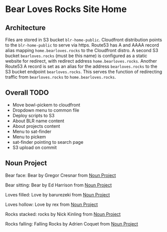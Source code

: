 # Bear Loves Rocks Site Home

## Architecture
Files are stored in S3 bucket `blr-home-public`. Cloudfront distribution points to the `blr-home-public` to serve via https. Route53 has A and AAAA record alias mapping `home.bearloves.rocks` to the Cloudfront distro. A second S3 bucket `bearloves.rocks` (must be this name) is configured as a static website for redirect, with redirect address `home.bearloves.rocks`. Another Route53 A record is set as an alias for the address `bearloves.rocks` to the S3 bucket endpoint `bearloves.rocks`. This serves the function of redirecting traffic from `bearloves.rocks` to `home.bearloves.rocks`.

## Overall TODO
- Move bowl-pickem to cloudfront
- Dropdown menu to common file
- Deploy scripts to S3
- About BLR name content
- About projects content
- Menu to sat-finder
- Menu to pickem
- sat-finder pointing to search page
- S3 upload on commit

## Noun Project

Bear face: Bear by Gregor Cresnar from <a href="https://thenounproject.com/browse/icons/term/bear/" target="_blank" title="Bear Icons">Noun Project</a>

Bear sitting: Bear by Ed Harrison from <a href="https://thenounproject.com/browse/icons/term/bear/" target="_blank" title="Bear Icons">Noun Project</a>

Loves filled: Love by barurezeki from <a href="https://thenounproject.com/browse/icons/term/love/" target="_blank" title="Love Icons">Noun Project</a>

Loves hollow: Love by rex from <a href="https://thenounproject.com/browse/icons/term/love/" target="_blank" title="Love Icons">Noun Project</a>

Rocks stacked: rocks by Nick Kinling from <a href="https://thenounproject.com/browse/icons/term/rocks/" target="_blank" title="rocks Icons">Noun Project</a>

Rocks falling: Falling Rocks by Adrien Coquet from <a href="https://thenounproject.com/browse/icons/term/falling-rocks/" target="_blank" title="Falling Rocks Icons">Noun Project</a>
